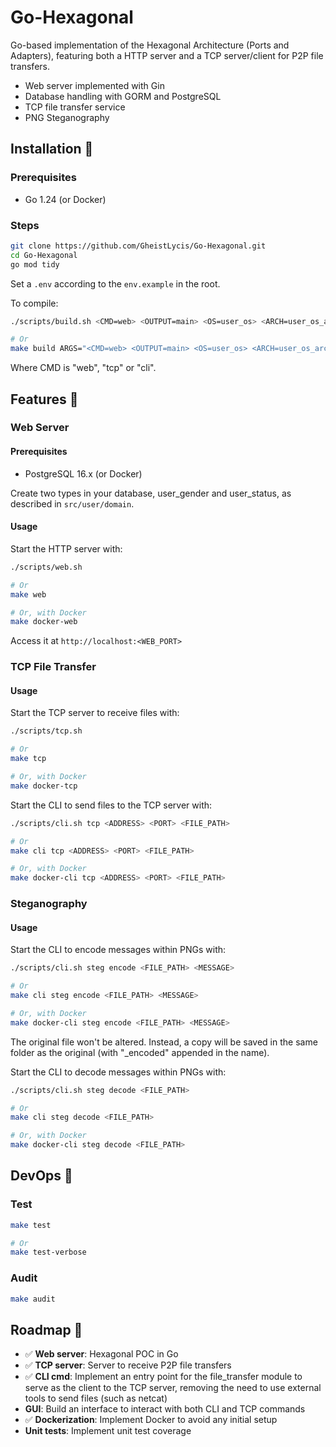 # Go-Hexagonal

Go-based implementation of the Hexagonal Architecture (Ports and Adapters), featuring both a HTTP server and a TCP server/client for P2P file transfers.

-   Web server implemented with Gin
-   Database handling with GORM and PostgreSQL
-   TCP file transfer service
-   PNG Steganography

## Installation 🔧

### Prerequisites

-   Go 1.24 (or Docker)

### Steps

```sh
git clone https://github.com/GheistLycis/Go-Hexagonal.git
cd Go-Hexagonal
go mod tidy
```

Set a `.env` according to the `env.example` in the root.

To compile:

```sh
./scripts/build.sh <CMD=web> <OUTPUT=main> <OS=user_os> <ARCH=user_os_arch>

# Or
make build ARGS="<CMD=web> <OUTPUT=main> <OS=user_os> <ARCH=user_os_arch>"
```

Where CMD is "web", "tcp" or "cli".

## Features 🌟

### Web Server

#### Prerequisites

-   PostgreSQL 16.x (or Docker)

Create two types in your database, user_gender and user_status, as described in `src/user/domain`.

#### Usage

Start the HTTP server with:

```sh
./scripts/web.sh

# Or
make web

# Or, with Docker
make docker-web
```

Access it at `http://localhost:<WEB_PORT>`

### TCP File Transfer

#### Usage

Start the TCP server to receive files with:

```sh
./scripts/tcp.sh

# Or
make tcp

# Or, with Docker
make docker-tcp
```

Start the CLI to send files to the TCP server with:

```sh
./scripts/cli.sh tcp <ADDRESS> <PORT> <FILE_PATH>

# Or
make cli tcp <ADDRESS> <PORT> <FILE_PATH>

# Or, with Docker
make docker-cli tcp <ADDRESS> <PORT> <FILE_PATH>
```

### Steganography

#### Usage

Start the CLI to encode messages within PNGs with:

```sh
./scripts/cli.sh steg encode <FILE_PATH> <MESSAGE>

# Or
make cli steg encode <FILE_PATH> <MESSAGE>

# Or, with Docker
make docker-cli steg encode <FILE_PATH> <MESSAGE>
```

The original file won't be altered. Instead, a copy will be saved in the same folder as the original (with "\_encoded" appended in the name).

Start the CLI to decode messages within PNGs with:

```sh
./scripts/cli.sh steg decode <FILE_PATH>

# Or
make cli steg decode <FILE_PATH>

# Or, with Docker
make docker-cli steg decode <FILE_PATH>
```

## DevOps 🔨

### Test

```sh
make test

# Or
make test-verbose
```

### Audit

```sh
make audit
```

## Roadmap 🚀

-   ✅ **Web server**: Hexagonal POC in Go
-   ✅ **TCP server**: Server to receive P2P file transfers
-   ✅ **CLI cmd**: Implement an entry point for the file_transfer module to serve as the client to the TCP server, removing the need to use external tools to send files (such as netcat)
-   **GUI**: Build an interface to interact with both CLI and TCP commands
-   ✅ **Dockerization**: Implement Docker to avoid any initial setup
-   **Unit tests**: Implement unit test coverage
